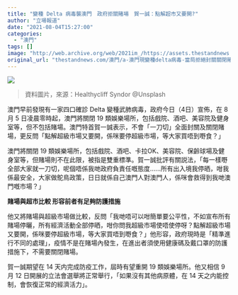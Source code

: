 ```yaml
---
title: "變種 Delta 病毒襲澳門　政府拒關賭場　賀一誠：點解超市又要開?"
author: "立場報道"
date: "2021-08-04T15:27:00"
categories:
  - "澳門"
tags: []
image: "http://web.archive.org/web/2021im_/https://assets.thestandnews.com/media/photos/2-04_copy_NyatUsy.png"
original_url: "thestandnews.com/澳門/a-澳門現變種delta病毒-當局拒絕封關關閉賭場-賀一誠係咪要停超級市場等大家買唔到嘢食"
---
```

![](http://web.archive.org/web/2021im_/https://assets.thestandnews.com/media/photos/2-04_copy_NyatUsy.png)
> 資料圖片，來源：Healthycliff Syndor @Unsplash

澳門早前發現有一家四口確診 Delta 變種武肺病毒，政府今日（4日）宣佈，在 8 月 5 日凌晨零時起，澳門將關閉 19 類娛樂場所，包括戲院、酒吧、美容院及健身室等，但不包括賭場。澳門特首賀一誠表示，不會「一刀切」全面封關及關閉賭場，更反問「點解超級市場又要開，係咪要停超級市場，等大家買唔到嘢食？」

澳門將關閉 19 類娛樂場所，包括戲院、酒吧、卡拉OK、美容院、保齡球場及健身室等，但賭場則不在此限，被指是雙重標準。賀一誠批評有關説法，「每一樣嘢全部大家就一刀切，呢個唔係我哋政府負責任嘅態度......所有出入境我停晒，咁我係最安全，大家做鴕鳥政策，日日就係自己澳門人對澳門人，係咪會救得到我哋澳門嘅市場？」

**賭場與超市比較 形容前者有足夠防護措施**

他又將賭場與超級市場做比較，反問「我哋唔可以咁簡單要公平性，不如宣布所有賭場停曬，所有經濟活動全部停晒，咁你問我超級市場使唔使停呀？點解超級市場又要開，係咪要停超級市場，等大家買唔到嘢食？」他形容，政府現時是「精準進行不同的處理」，疫情不是在賭場內發生，在進出者須使用健康碼及戴口罩的防護措施下，不需要關閉賭場。

賀一誠期望在 14 天内完成防疫工作，屆時有望重開 19 類娛樂場所。他又相信 9 月 12 日開展的立法會選舉將正常舉行，「如果沒有其他病原體，在 14 天之内能控制，會恢復正常的經濟活力」。